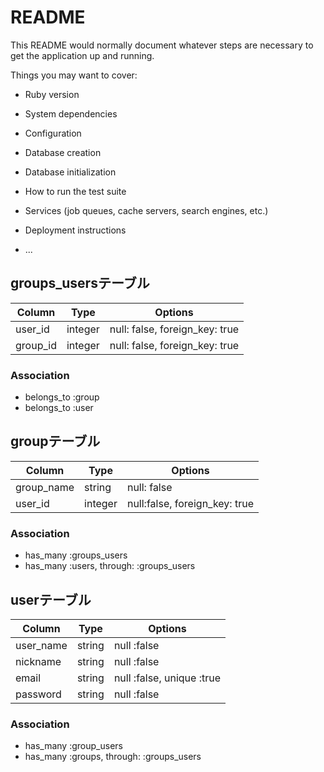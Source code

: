 # README

This README would normally document whatever steps are necessary to get the
application up and running.

Things you may want to cover:

* Ruby version

* System dependencies

* Configuration

* Database creation

* Database initialization

* How to run the test suite

* Services (job queues, cache servers, search engines, etc.)

* Deployment instructions

* ...

## groups_usersテーブル

|Column|Type|Options|
|------|----|-------|
|user_id|integer|null: false, foreign_key: true|
|group_id|integer|null: false, foreign_key: true|

### Association
- belongs_to :group
- belongs_to :user

## groupテーブル

|Column|Type|Options|
|------|----|-------|
|group_name|string|null: false|
|user_id|integer|null:false, foreign_key: true|

### Association
- has_many :groups_users
- has_many :users, through: :groups_users

## userテーブル

|Column|Type|Options|
|------|----|-------|
|user_name|string|null :false|
|nickname|string|null :false|
|email|string|null :false, unique :true|
|password|string|null :false|

### Association
- has_many :group_users
- has_many :groups, through: :groups_users
